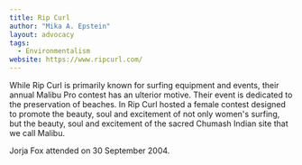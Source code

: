 ```yaml
---
title: Rip Curl
author: "Mika A. Epstein"
layout: advocacy
tags:
  - Environmentalism
website: https://www.ripcurl.com/
---
```


While Rip Curl is primarily known for surfing equipment and events, their annual Malibu Pro contest has an ulterior motive. Their event is dedicated to the preservation of beaches. In Rip Curl hosted a female contest designed to promote the beauty, soul and excitement of not only women's surfing, but the beauty, soul and excitement of the sacred Chumash Indian site that we call Malibu.

Jorja Fox attended on 30 September 2004.
